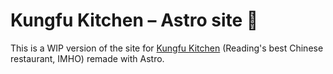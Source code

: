 # Kungfu Kitchen – Astro site 🚀

This is a WIP version of the site for [Kungfu Kitchen](https://kungfureading.co.uk/) (Reading's best Chinese restaurant, IMHO) remade with Astro.